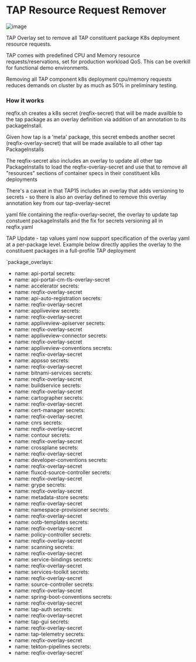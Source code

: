 # TAP Resource Request Remover

![image](https://user-images.githubusercontent.com/6810491/225349273-2b7edb69-87bf-4d26-949b-44529d003996.png)


TAP Overlay set to remove all TAP constituent package K8s deployment resource requests.

TAP comes with predefined CPU and Memory resource requests/reservations, set for production workload QoS. This can be overkill for functional demo environments.

Removing all TAP component k8s deployment cpu/memory requests reduces demands on cluster by as much as 50% in preliminary testing.


### How it works

reqfix.sh creates a k8s secret (reqfix-secret) that will be made availble to the tap package as an overlay definition via addition of an annotation to its packageInstall.

Given how tap is a 'meta' package, this secret embeds another secret (reqfix-overlay-secret) that will be made available to all other tap PackageInstalls

The reqfix-secret also includes an overlay to update all other tap PackageInstalls to load the reqfix-overlay-secret and use that to remove all "resources" sections of container specs in their constituent k8s deployments

There's a caveat in that TAP15 includes an overlay that adds versioning to secrets - so there is also an overlay defined to remove this overlay annotation key from our tap-overlay-secret 

yaml file containing the reqfix-overlay-secret, the overlay to update tap constuent packageInstalls and the fix for secrets versioning all in reqfix.yaml



TAP Update - tap values yaml now support specification of the
overlay yaml at a per-package level. Example below directly applies the overlay to the constituent packages in a full-profile TAP deployment

`package_overlays:
- name: api-portal
secrets:
- name: api-portal-cm-tls-overlay-secret
- name: accelerator
secrets:
- name: reqfix-overlay-secret
- name: api-auto-registration
secrets:
- name: reqfix-overlay-secret
- name: appliveview
secrets:
- name: reqfix-overlay-secret
- name: appliveview-apiserver
secrets:
- name: reqfix-overlay-secret
- name: appliveview-connector
secrets:
- name: reqfix-overlay-secret
- name: appliveview-conventions
secrets:
- name: reqfix-overlay-secret
- name: appsso
secrets:
- name: reqfix-overlay-secret
- name: bitnami-services
secrets:
- name: reqfix-overlay-secret
- name: buildservice
secrets:
- name: reqfix-overlay-secret
- name: cartographer
secrets:
- name: reqfix-overlay-secret
- name: cert-manager
secrets:
- name: reqfix-overlay-secret
- name: cnrs
secrets:
- name: reqfix-overlay-secret
- name: contour
secrets:
- name: reqfix-overlay-secret
- name: crossplane
secrets:
- name: reqfix-overlay-secret
- name: developer-conventions
secrets:
- name: reqfix-overlay-secret
- name: fluxcd-source-controller
secrets:
- name: reqfix-overlay-secret
- name: grype
secrets:
- name: reqfix-overlay-secret
- name: metadata-store
secrets:
- name: reqfix-overlay-secret
- name: namespace-provisioner
secrets:
- name: reqfix-overlay-secret
- name: ootb-templates
secrets:
- name: reqfix-overlay-secret
- name: policy-controller
secrets:
- name: reqfix-overlay-secret
- name: scanning
secrets:
- name: reqfix-overlay-secret
- name: service-bindings
secrets:
- name: reqfix-overlay-secret
- name: services-toolkit
secrets:
- name: reqfix-overlay-secret
- name: source-controller
secrets:
- name: reqfix-overlay-secret
- name: spring-boot-conventions
secrets:
- name: reqfix-overlay-secret
- name: tap-auth
secrets:
- name: reqfix-overlay-secret
- name: tap-gui
secrets:
- name: reqfix-overlay-secret
- name: tap-telemetry
secrets:
- name: reqfix-overlay-secret
- name: tekton-pipelines
secrets:
- name: reqfix-overlay-secret`
